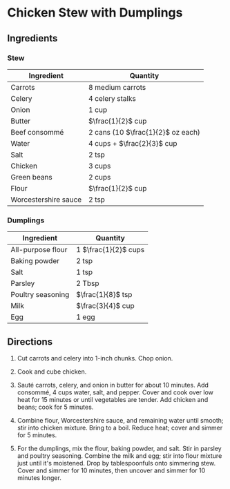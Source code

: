 # Chicken Stew with Dumplings

## Ingredients

### Stew

| Ingredient | Quantity |
| --- | --- |
| Carrots | 8 medium carrots |
| Celery | 4 celery stalks |
| Onion | 1 cup |
| Butter | $\frac{1}{2}$ cup |
| Beef consommé | 2 cans (10 $\frac{1}{2}$ oz each) |
| Water | 4 cups + $\frac{2}{3}$ cup |
| Salt | 2 tsp |
| Chicken| 3 cups |
| Green beans | 2 cups |
| Flour | $\frac{1}{2}$ cup |
| Worcestershire sauce | 2 tsp |

### Dumplings

| Ingredient | Quantity |
| --- | --- |
| All-purpose flour | 1 $\frac{1}{2}$ cups |
| Baking powder | 2 tsp |
| Salt | 1 tsp |
| Parsley | 2 Tbsp |
| Poultry seasoning | $\frac{1}{8}$ tsp |
| Milk | $\frac{3}{4}$ cup |
| Egg | 1 egg |

## Directions

1. Cut carrots and celery into 1-inch chunks. Chop onion.

2. Cook and cube chicken.

3. Sauté carrots, celery, and onion in butter for about 10 minutes. Add
   consommé, 4 cups water, salt, and pepper. Cover and cook over low heat for
   15 minutes or until vegetables are tender. Add chicken and beans; cook for 5
   minutes. 

4. Combine flour, Worcestershire sauce, and remaining water until smooth; stir
   into chicken mixture. Bring to a boil. Reduce heat; cover and simmer for 5
   minutes.

5. For the dumplings, mix the flour, baking powder, and salt. Stir in parsley
   and poultry seasoning. Combine the milk and egg; stir into flour mixture
   just until it's moistened. Drop by tablespoonfuls onto simmering stew. Cover
   and simmer for 10 minutes, then uncover and simmer for 10 minutes longer. 

